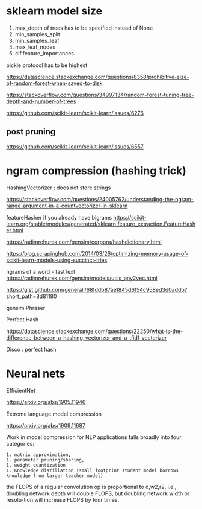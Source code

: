 
# sklearn model size

1. max_depth of trees has to be specified instead of None
1. min_samples_split
1. min_samples_leaf
1. max_leaf_nodes
1. clf.feature_importances

pickle protocol has to be highest

https://datascience.stackexchange.com/questions/8358/prohibitive-size-of-random-forest-when-saved-to-disk

https://stackoverflow.com/questions/34997134/random-forest-tuning-tree-depth-and-number-of-trees

https://github.com/scikit-learn/scikit-learn/issues/6276

## post pruning

https://github.com/scikit-learn/scikit-learn/issues/6557

# ngram compression (hashing trick)

HashingVectorizer : does not store strings

https://stackoverflow.com/questions/24005762/understanding-the-ngram-range-argument-in-a-countvectorizer-in-sklearn

featureHasher if you already have bigrams
https://scikit-learn.org/stable/modules/generated/sklearn.feature_extraction.FeatureHasher.html

https://radimrehurek.com/gensim/corpora/hashdictionary.html

https://blog.scrapinghub.com/2014/03/26/optimizing-memory-usage-of-scikit-learn-models-using-succinct-tries

ngrams of a word - fastText
https://radimrehurek.com/gensim/models/utils_any2vec.html

https://gist.github.com/generall/68fddb87ae1845d6f54c958ed3d0addb?short_path=8d81180

gensim Phraser

Perfect Hash

https://datascience.stackexchange.com/questions/22250/what-is-the-difference-between-a-hashing-vectorizer-and-a-tfidf-vectorizer

Disco : perfect hash

# Neural nets


EfficientNet

https://arxiv.org/abs/1905.11946

Extreme language model compression

https://arxiv.org/abs/1909.11687

Work in model compression for NLP applications falls broadly into four categories:

    1. matrix approximation,
    1. parameter pruning/sharing,
    1. weight quantization
    1. Knowledge distillation (small footprint student model borrows knowledge from larger teacher model)


the FLOPS of a regular convolution op is proportional to d,w2,r2, i.e., doubling network depth will double FLOPS, but doubling network width or resolu-tion will increase FLOPS by four times.

